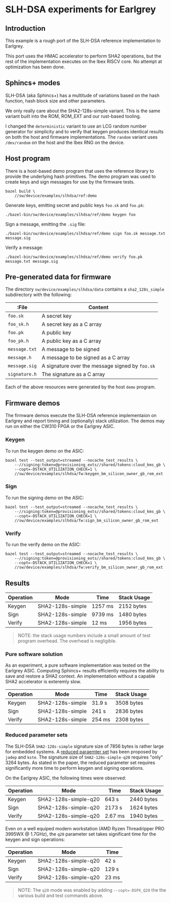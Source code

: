 # SLH-DSA experiments for Earlgrey

## Introduction

This example is a rough port of the SLH-DSA reference implementation to Earlgrey.

This port uses the HMAC accelerator to perform SHA2 operations, but
the rest of the implementation executes on the Ibex RISCV core.  No attempt
at optimization has been done.

## Sphincs+ modes

SLH-DSA (aka Sphincs+) has a multitude of variations based on the hash
function, hash block size and other parameters.

We only really care about the SHA2-128s-simple variant.  This is the same
variant built into the ROM, ROM\_EXT and our rust-based tooling.

I changed the `deterministic` variant to use an LCG random number generator for
simplicity and to verify that keygen produces identical results on both the host
and firmware implementations.  The `random` variant uses `/dev/random` on the
host and the Ibex RNG on the device.

## Host program

There is a host-based demo program that uses the reference library to
provide the underlying hash primitives.  The demo program was used to
create keys and sign messages for use by the firmware tests.

```
bazel build \
    //sw/device/examples/slhdsa/ref:demo
```

Generate keys, emitting secret and public keys `foo.sk` and `foo.pk`:
```
./bazel-bin/sw/device/examples/slhdsa/ref/demo keygen foo
```

Sign a message, emitting the `.sig` file:
```
./bazel-bin/sw/device/examples/slhdsa/ref/demo sign foo.sk message.txt message.sig
```

Verify a message:
```
./bazel-bin/sw/device/examples/slhdsa/ref/demo verify foo.pk message.txt message.sig
```

## Pre-generated data for firmware

The directory `sw/device/examples/slhdsa/data` contains a `sha2_128s_simple`
subdirectory with the following:

| :File | Content |
|-------|---------|
| `foo.sk` | A secret key |
| `foo_sk.h` | A secret key as a C array |
| `foo.pk` | A public key |
| `foo_pk.h` | A public key as a C array |
| `message.txt` | A message to be signed |
| `message.h` | A message to be signed as a C array |
| `message.sig` | A signature over the message signed by `foo.sk` |
| `signature.h` | The signature as a C array |

Each of the above resources were generated by the host `demo` program.

## Firmware demos

The firmware demos execute the SLH-DSA reference implementaion on Earlgrey and
report timing and (optionally) stack utilization.  The demos may run on either
the CW310 FPGA or the Earlgrey ASIC.

### Keygen

To run the keygen demo on the ASIC:
```
bazel test --test_output=streamed --nocache_test_results \
    --//signing:token=@provisioning_exts//shared/tokens:cloud_kms_gb \
    --copt=-DSTACK_UTILIZATION_CHECK=1 \
    //sw/device/examples/slhdsa/fw:keygen_bm_silicon_owner_gb_rom_ext
```

### Sign

To run the signing demo on the ASIC:
```
bazel test --test_output=streamed --nocache_test_results \
    --//signing:token=@provisioning_exts//shared/tokens:cloud_kms_gb \
    --copt=-DSTACK_UTILIZATION_CHECK=1 \
    //sw/device/examples/slhdsa/fw:sign_bm_silicon_owner_gb_rom_ext
```

### Verify

To run the verify demo on the ASIC:
```
bazel test --test_output=streamed --nocache_test_results \
    --//signing:token=@provisioning_exts//shared/tokens:cloud_kms_gb \
    --copt=-DSTACK_UTILIZATION_CHECK=1 \
    //sw/device/examples/slhdsa/fw:verify_bm_silicon_owner_gb_rom_ext
```

## Results

| Operation | Mode | Time | Stack Usage |
|-|-|-|-|
| Keygen | SHA2-128s-simple | 1257 ms  | 2152 bytes |
| Sign   | SHA2-128s-simple | 9739 ms  | 1480 bytes |
| Verify | SHA2-128s-simple | 12 ms  | 1956 bytes |

> NOTE: the stack usage numbers include a small amount of test program overhead.  The overhead is negligible.

### Pure software solution

As an experiment, a pure software implementation was tested on the
Earlgrey ASIC.  Computing Sphincs+ results efficiently requires the
ability to save and restore a SHA2 context.  An implementation without
a capable SHA2 accelerator is exteremly slow.

| Operation | Mode | Time | Stack Usage |
|-|-|-|-|
| Keygen | SHA2-128s-simple | 31.9 s | 3508 bytes |
| Sign   | SHA2-128s-simple | 241 s  | 2836 bytes |
| Verify | SHA2-128s-simple | 254 ms | 2308 bytes |

### Reduced parameter sets

The SLH-DSA `SHA2-128s-simple` signature size of 7856 bytes is rather large for
embedded systems.  A [reduced paraemter set](https://csrc.nist.gov/csrc/media/Events/2024/fifth-pqc-standardization-conference/documents/papers/a-note-on-sphincs-plus-parameter-sets.pdf)
has been proposed by `jadep` and `kste`.  The signature size of
`SHA2-128s-simple-q20` requires "only" 3264 bytes.  As stated in the
paper, the reduced parameter set requires significantly more time to
perform keygen and signing operations.

On the Earlgrey ASIC, the following times were observed:

| Operation | Mode | Time | Stack Usage |
|-|-|-|-|
| Keygen | SHA2-128s-simple-q20 | 643 s  | 2440 bytes |
| Sign   | SHA2-128s-simple-q20 | 2173 s  | 1624 bytes |
| Verify | SHA2-128s-simple-q20 | 2.67 ms  | 1940 bytes |

Even on a well equiped modern workstation (AMD Ryzen Threadripper PRO
3995WX @ 1.7GHz), the `q20` parameter set takes significant time for
the keygen and sign operations:

| Operation | Mode | Time |
|-|-|-|
| Keygen | SHA2-128s-simple-q20 | 42 s  |
| Sign   | SHA2-128s-simple-q20 | 129 s  |
| Verify | SHA2-128s-simple-q20 | 23 ms  |

> NOTE: The `q20` mode was enabled by adding `--copt=-DSPX_Q20` the the various build and test commands above.
